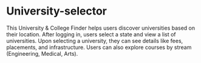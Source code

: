 # University-selector
This University &amp; College Finder helps users discover universities based on their location. After logging in, users select a state and view a list of universities. Upon selecting a university, they can see details like fees, placements, and infrastructure. Users can also explore courses by stream (Engineering, Medical, Arts).
